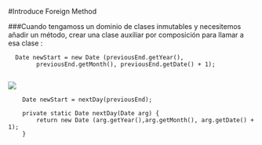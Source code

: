 #Introduce Foreign Method

###Cuando tengamoss un dominio de clases inmutables y necesitemos añadir un método, crear una clase auxiliar por composición para llamar a esa clase :

```
  Date newStart = new Date (previousEnd.getYear(),
        previousEnd.getMonth(), previousEnd.getDate() + 1);
   
```
![](http://www.iconki.com/icons/Software-Applications/32x32-Applications-Basics/arrow_down_blue.png)

```
    Date newStart = nextDay(previousEnd);
 
    private static Date nextDay(Date arg) {
        return new Date (arg.getYear(),arg.getMonth(), arg.getDate() + 1);
    }
   
```


